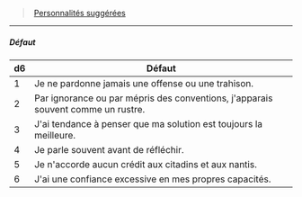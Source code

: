 ﻿> [Personnalités suggérées](hd_background_brigand_personnalites_suggerees.md)

---

##### Défaut

|d6|Défaut|
|---|---|
|1|Je ne pardonne jamais une offense ou une trahison.|
|2|Par ignorance ou par mépris des conventions, j'apparais souvent comme un rustre.|
|3|J'ai tendance à penser que ma solution est toujours la meilleure.|
|4|Je parle souvent avant de réfléchir.|
|5|Je n'accorde aucun crédit aux citadins et aux nantis.|
|6|J'ai une confiance excessive en mes propres capacités.|

